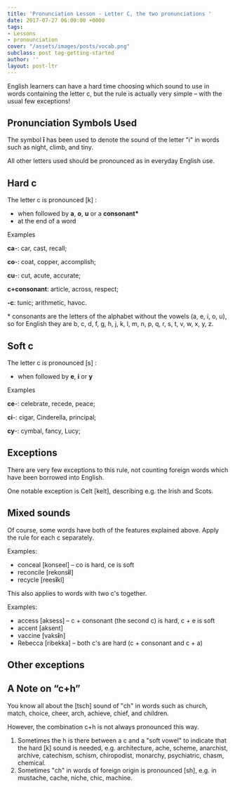 ```yaml
---
title: 'Pronunciation Lesson - Letter C, the two pronunciations '
date: 2017-07-27 06:00:00 +0000
tags:
- Lessons
- pronounciation
cover: "/assets/images/posts/vocab.png"
subclass: post tag-getting-started
author: ''
layout: post-ltr
---
```

English learners can have a hard time choosing which sound to use in words containing the letter c, but the rule is actually very simple – with the usual few exceptions!

## Pronunciation Symbols Used

The symbol **ī** has been used to denote the sound of the letter "i" in words such as night, climb, and tiny.

All other letters used should be pronounced as in everyday English use.

## Hard c

The letter c is pronounced \[k\] :

* when followed by **a**, **o**, **u** or a __consonant*__
* at the end of a word

Examples

**ca**-: car, cast, recall;

**co**-: coat, copper, accomplish;

**cu**-: cut, acute, accurate;

**c+consonant**: article, across, respect;

**-c**: tunic; arithmetic, havoc.

\* consonants are the letters of the alphabet without the vowels (a, e, i, o, u), so for English they are b, c, d, f, g, h, j, k, l, m, n, p, q, r, s, t, v, w, x, y, z.

## Soft c

The letter c is pronounced \[s\] :

* when followed by **e**, **i** or **y**

Examples

**ce**-: celebrate, recede, peace;

**ci**-: cigar, Cinderella, principal;

**cy**-: cymbal, fancy, Lucy;

## Exceptions

There are very few exceptions to this rule, not counting foreign words which have been borrowed into English.

One notable exception is Celt \[kelt\], describing e.g. the Irish and Scots.

## Mixed sounds

Of course, some words have both of the features explained above. Apply the rule for each c separately.

Examples:

* conceal \[konseel\] – co is hard, ce is soft
* reconcile \[rekons**ī**l\]
* recycle \[rees**ī**kl\]

This also applies to words with two c's together.

Examples:

* access \[aksess\] – c + consonant (the second c) is hard, c + e is soft
* accent \[aksent\]
* vaccine \[vaks**ī**n\]
* Rebecca \[ribekka\] – both c's are hard (c + consonant and c + a)

## Other exceptions

## A Note on “c+h”

You know all about the \[tsch\] sound of "ch" in words such as church, match, choice, cheer, arch, achieve, chief, and children.

However, the combination c+h is not always pronounced this way.

1. Sometimes the h is there between a c and a "soft vowel" to indicate that the hard \[k\] sound is needed, e.g. architecture, ache, scheme, anarchist, archive, catechism, schism, chiropodist, monarchy, psychiatric, chasm, chemical.
2. Sometimes "ch" in words of foreign origin is pronounced \[sh\], e.g. in mustache, cache, niche, chic, machine.